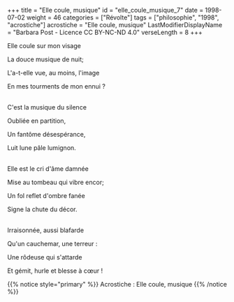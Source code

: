 +++
title = "Elle coule, musique"
id = "elle_coule_musique_7"
date = 1998-07-02
weight = 46
categories = ["Révolte"]
tags = ["philosophie", "1998", "acrostiche"]
acrostiche = "Elle coule, musique"
LastModifierDisplayName = "Barbara Post - Licence CC BY-NC-ND 4.0"
verseLength = 8
+++

Elle coule sur mon visage

La douce musique de nuit;

L'a-t-elle vue, au moins, l'image

En mes tourments de mon ennui ?

 \
C'est la musique du silence

Oubliée en partition,

Un fantôme désespérance,

Luit lune pâle lumignon.

 \
Elle est le cri d'âme damnée

Mise au tombeau qui vibre encor;

Un fol reflet d'ombre fanée

Signe la chute du décor.

 \
Irraisonnée, aussi blafarde

Qu'un cauchemar, une terreur :

Une rôdeuse qui s'attarde

Et gémit, hurle et blesse à cœur !

{{% notice style="primary" %}}
Acrostiche : Elle coule, musique
{{% /notice %}}
